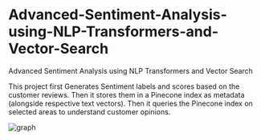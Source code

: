 # Advanced-Sentiment-Analysis-using-NLP-Transformers-and-Vector-Search
Advanced Sentiment Analysis using NLP Transformers and Vector Search

This project first Generates Sentiment labels and scores based on the customer reviews. Then it stores them in a Pinecone index as metadata (alongside respective text vectors). Then it queries the Pinecone index on selected areas to understand customer opinions.

![graph](https://github.com/RajviSheth/Advanced-Sentiment-Analysis-using-NLP-Transformers-and-Vector-Search/assets/13827244/148a21e6-ad41-43ac-bfd4-4be6e91f6a7d)
